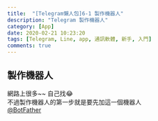 ```yaml
---
title:  "[Telegram懶人包]6-1 製作機器人"
description: "Telegram 製作機器人"
category: [App]
date: 2020-02-21 10:23:20
tags: [Telegram, Line, app, 通訊軟體, 新手, 入門]
comments: true
---
```


## 製作機器人
網路上很多~~ 自己找😂  
不過製作機器人的第一步就是要先加這一個機器人  
[@BotFather](https://t.me/BotFather)

